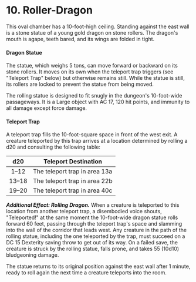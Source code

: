 # 10. Roller-Dragon

This oval chamber has a 10-foot-high ceiling. Standing against the east wall is a stone statue of a young gold dragon on stone rollers. The dragon's mouth is agape, teeth bared, and its wings are folded in tight.

#### Dragon Statue

The statue, which weighs 5 tons, can move forward or backward on its stone rollers. It moves on its own when the teleport trap triggers (see "Teleport Trap" below) but otherwise remains still. While the statue is still, its rollers are locked to prevent the statue from being moved.

The rolling statue is designed to fit snugly in the dungeon's 10-foot-wide passageways. It is a Large object with AC 17, 120 hit points, and immunity to all damage except force damage.

#### Teleport Trap

A teleport trap fills the 10-foot-square space in front of the west exit. A creature teleported by this trap arrives at a location determined by rolling a d20 and consulting the following table:

|  d20  | Teleport Destination          |
|:-----:|-------------------------------|
|  1–12 | The teleport trap in area 13a |
| 13–18 | The teleport trap in area 22b |
| 19–20 | The teleport trap in area 40c |

***Additional Effect: Rolling Dragon.*** When a creature is teleported to this location from another teleport trap, a disembodied voice shouts, "Teleported!" at the same moment the 10-foot-wide dragon statue rolls forward 60 feet, passing through the teleport trap's space and slamming into the wall of the corridor that leads west. Any creature in the path of the rolling statue, including the one teleported by the trap, must succeed on a DC 15 Dexterity saving throw to get out of its way. On a failed save, the creature is struck by the rolling statue, falls prone, and takes 55 (10d10) bludgeoning damage.

The statue returns to its original position against the east wall after 1 minute, ready to roll again the next time a creature teleports into the room.